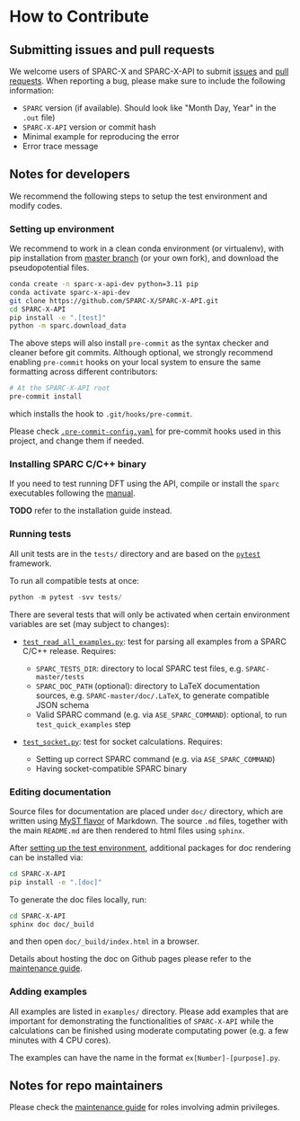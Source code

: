 # How to Contribute

## Submitting issues and pull requests
We welcome users of SPARC-X and SPARC-X-API to submit
[issues](https://github.com/SPARC-X/SPARC-X-API/issues) and [pull
requests](https://github.com/SPARC-X/SPARC-X-API/pulls).
When reporting a bug, please make sure to include the following
information:

- `SPARC` version (if available). Should look like "Month Day, Year" in the `.out` file)
- `SPARC-X-API` version or commit hash
- Minimal example for reproducing the error
- Error trace message

## Notes for developers

We recommend the following steps to setup the test environment and modify codes.

### Setting up environment

We recommend to work in a clean conda environment (or virtualenv),
with pip installation from [master
branch](https://github.com/SPARC-X/SPARC-X-API) (or your own fork),
and download the pseudopotential files.

```bash
conda create -n sparc-x-api-dev python=3.11 pip
conda activate sparc-x-api-dev
git clone https://github.com/SPARC-X/SPARC-X-API.git
cd SPARC-X-API
pip install -e ".[test]"
python -m sparc.download_data
```

The above steps will also install `pre-commit` as the syntax checker and
cleaner before git commits. Although optional, we strongly recommend enabling
`pre-commit` hooks on your local system to ensure the same formatting across
different contributors:
```bash
# At the SPARC-X-API root
pre-commit install
```
which installs the hook to `.git/hooks/pre-commit`.

Please check
[`.pre-commit-config.yaml`](https://github.com/SPARC-X/SPARC-X-API/blob/master/.pre-commit-config.yaml)
for pre-commit hooks used in this project, and change them if needed.

### Installing SPARC C/C++ binary

If you need to test running DFT using the API, compile or install the `sparc` executables following the [manual](https://github.com/SPARC-X/SPARC/blob/master/README.md).

**TODO** refer to the installation guide instead.


### Running tests

All unit tests are in the `tests/` directory and are based on the
[`pytest`](https://docs.pytest.org/en/stable/) framework.

To run all compatible tests at once:
```python
python -m pytest -svv tests/
```

There are several tests that will only be activated when certain
environment variables are set (may subject to changes):

-  [`test_read_all_examples.py`](https://github.com/SPARC-X/SPARC-X-API/blob/master/tests/test_read_all_examples.py): test for parsing all examples from a SPARC C/C++ release. Requires:
   - `SPARC_TESTS_DIR`: directory to local SPARC test files, e.g. `SPARC-master/tests`
   - `SPARC_DOC_PATH` (optional): directory to LaTeX documentation sources, e.g. `SPARC-master/doc/.LaTeX`, to generate compatible JSON schema
   - Valid SPARC command (e.g. via `ASE_SPARC_COMMAND`): optional, to run `test_quick_examples` step


- [`test_socket.py`](https://github.com/SPARC-X/SPARC-X-API/blob/master/tests/test_socket.py): test for socket calculations. Requires:
  - Setting up correct SPARC command (e.g. via `ASE_SPARC_COMMAND`)
  - Having socket-compatible SPARC binary

### Editing documentation

Source files for documentation are placed under `doc/` directory,
which are written using [MyST
flavor](https://myst-parser.readthedocs.io/en/latest/) of
Markdown. The source `.md` files, together with the main `README.md`
are then rendered to html files using `sphinx`.

After [setting up the test environment](#setting-up-environment),
additional packages for doc rendering can be installed via:
```bash
cd SPARC-X-API
pip install -e ".[doc]"
```

To generate the doc files locally, run:
```bash
cd SPARC-X-API
sphinx doc doc/_build
```
and then open `doc/_build/index.html` in a browser.

Details about hosting the doc on Github pages please refer to the
[maintenance guide](maintainers.md).

### Adding examples

All examples are listed in `examples/` directory. Please add examples
that are important for demonstrating the functionalities of
`SPARC-X-API` while the calculations can be finished using moderate
computating power (e.g. a few minutes with 4 CPU cores).

The examples can have the name in the format `ex[Number]-[purpose].py`.

## Notes for repo maintainers

Please check the [maintenance guide](maintainers.md) for roles
involving admin privileges.

<!-- ### Code structure -->

<!-- Below is a brief overview of the modules in `SPARC-X-API` with simple explanations -->
<!-- ``` -->
<!-- sparc -->
<!-- ├── __init__.py -->
<!-- ├── api.py                 # Includes SparcAPI class for parameter validation -->
<!-- ├── calculator.py          # Interface to the SPARC DFT code -->
<!-- ├── cli.py                 # `sparc-ase` interface -->
<!-- ├── common.py              # Definition of common directories -->
<!-- ├── docparser.py           # Function and cli interface for parsing the SPARC DFT document -->
<!-- ├── download_data.py       # Cli tool to download pseudopotential files -->
<!-- ├── io.py                  # Provides `SparcBundle` class, `read_sparc` and `write_sparc` functions -->
<!-- ├── quicktest.py           # Cli tool for post-installation sanity check -->
<!-- ├── utils.py               # Common utilities -->
<!-- ├── psp/                   # Place-holder directory for pseudopotentials (used for `download_data.py`) -->
<!-- ├── sparc_json_api         # Directory for maintaining the JSON API -->
<!-- │   └── parameters.json -->
<!-- ├── sparc_parsers          # Parsers for individual SPARC in-/output formats -->
<!-- │   ├── __init__.py -->
<!-- │   ├── aimd.py -->
<!-- │   ├── atoms.py -->
<!-- │   ├── geopt.py -->
<!-- │   ├── inpt.py -->
<!-- │   ├── ion.py -->
<!-- │   ├── out.py -->
<!-- │   ├── pseudopotential.py -->
<!-- │   ├── static.py -->
<!-- │   └── utils.py -->
<!-- ``` -->

<!-- ### CI/CD by Github Actions -->

<!-- The repo contains a few CI/CD pipelines based on Github Actions. You -->
<!-- may need to take care of the settings if you're one of the -->
<!-- maintainers. For normal code contributors, this section may be -->
<!-- omitted. -->

<!-- - Unit test -->

<!-- The steps are described [here](.github/workflows/installation_test.yml). -->
<!-- Please make sure to exclude any computationally-heavy tests from the step "Test with pytest". -->

<!-- - Coverage -->

<!-- The CI workflow contains a coverage report step based on the unit test -->
<!-- and generates a [coverage -->
<!-- badge](https://github.com/SPARC-X/SPARC-X-API/blob/badges/badges/coverage.svg) -->
<!-- on the [`badges` -->
<!-- branch](https://github.com/SPARC-X/SPARC-X-API/tree/badges). -->

<!-- For repo maintainers, please make sure the `badges` branch is present and **do not merge to this branch**. -->
